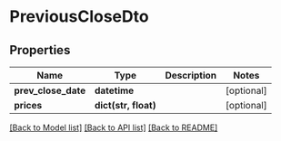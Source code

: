 # PreviousCloseDto

## Properties
Name | Type | Description | Notes
------------ | ------------- | ------------- | -------------
**prev_close_date** | **datetime** |  | [optional] 
**prices** | **dict(str, float)** |  | [optional] 

[[Back to Model list]](../README.md#documentation-for-models) [[Back to API list]](../README.md#documentation-for-api-endpoints) [[Back to README]](../README.md)

